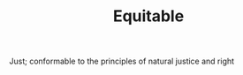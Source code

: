 ---
title: Equitable
letter: E
permalink: "/definitions/bld-equitable.html"
body: Just; conformable to the principles of natural justice and right
published_at: '2018-07-07'
source: Black's Law Dictionary 2nd Ed (1910)
layout: post
---